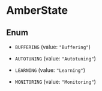 

# AmberState

## Enum


* `BUFFERING` (value: `"Buffering"`)

* `AUTOTUNING` (value: `"Autotuning"`)

* `LEARNING` (value: `"Learning"`)

* `MONITORING` (value: `"Monitoring"`)



